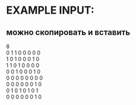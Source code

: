 # EXAMPLE INPUT:
## можно скопировать и вставить

8  
0 1 1 0 0 0 0 0  
1 0 1 0 0 0 1 0  
1 1 0 1 0 0 0 0  
0 0 1 0 0 0 1 0  
0 0 0 0 0 0 0 0  
0 0 0 0 0 0 1 0  
0 1 0 1 0 1 0 1  
0 0 0 0 0 0 1 0
